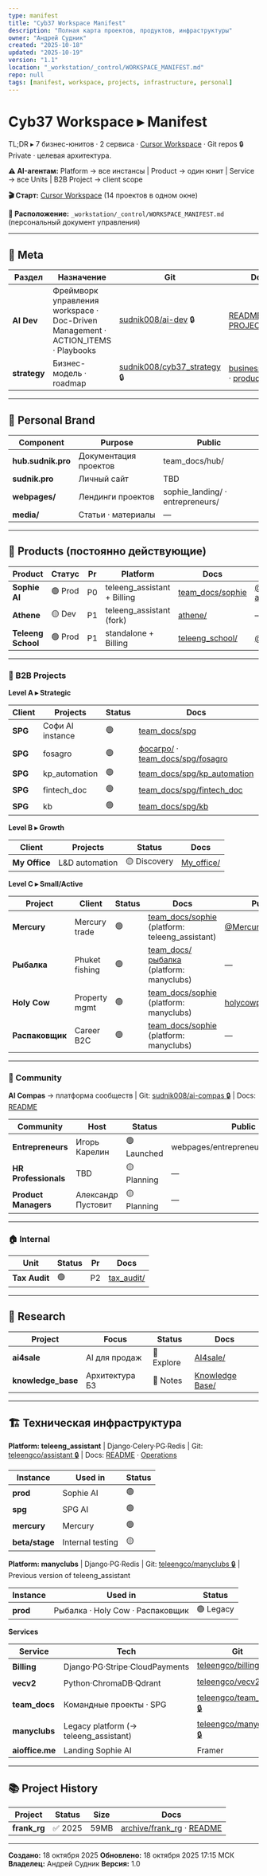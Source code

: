 ```yaml
---
type: manifest
title: "Cyb37 Workspace Manifest"
description: "Полная карта проектов, продуктов, инфраструктуры"
owner: "Андрей Судник"
created: "2025-10-18"
updated: "2025-10-19"
version: "1.1"
location: "_workstation/_control/WORKSPACE_MANIFEST.md"
repo: null
tags: [manifest, workspace, projects, infrastructure, personal]
---
```


# Cyb37 Workspace ▸ Manifest

TL;DR ▸ 7 бизнес-юнитов · 2 сервиса · [Cursor Workspace](../../cyb37_workspace.code-workspace) · Git repos 🔒 Private · целевая архитектура.

**⚠️ AI-агентам:** Platform → все инстансы | Product → один юнит | Service → все Units | B2B Project → client scope

**🎬 Старт:** [Cursor Workspace](../../cyb37_workspace.code-workspace) (14 проектов в одном окне)

**📍 Расположение:** `_workstation/_control/WORKSPACE_MANIFEST.md` (персональный документ управления)

---

## 🧠 Meta

| Раздел       | Назначение                                                                        | Git                                                                        | Docs                                                                                        |
| ------------ | --------------------------------------------------------------------------------- | -------------------------------------------------------------------------- | ------------------------------------------------------------------------------------------- |
| **AI Dev**   | Фреймворк управления workspace · Doc-Driven Management · ACTION_ITEMS · Playbooks | [sudnik008/ai-dev](https://github.com/sudnik008/ai-dev) 🔒                 | [README](../../AI%20Dev/README.md) · [PROJECT_INDEX](../../AI%20Dev/PROJECT_INDEX.md)       |
| **strategy** | Бизнес-модель · roadmap                                                           | [sudnik008/cyb37_strategy](https://github.com/sudnik008/cyb37_strategy) 🔒 | [business_model](../../strategy/business_model.md) · [products](../../strategy/products.md) |

---

## 🎯 Personal Brand

| Component          | Purpose               | Public                           |
| ------------------ | --------------------- | -------------------------------- |
| **hub.sudnik.pro** | Документация проектов | team_docs/hub/                   |
| **sudnik.pro**     | Личный сайт           | TBD                              |
| **webpages/**      | Лендинги проектов     | sophie_landing/ · entrepreneurs/ |
| **media/**         | Статьи · материалы    | —                                |

---

## 🚀 Products (постоянно действующие)

| Product            | Статус  | Pr  | Platform                    | Docs                                        | Public                                                                      |
| ------------------ | ------- | --- | --------------------------- | ------------------------------------------- | --------------------------------------------------------------------------- |
| **Sophie AI**      | 🟢 Prod | P0  | teleeng_assistant + Billing | [team_docs/sophie](../../team_docs/sophie/) | [@sofi_t_bot](https://t.me/sofi_t_bot) · [aioffice.me](https://aioffice.me) |
| **Athene**         | 🟡 Dev  | P1  | teleeng_assistant (fork)    | [athene/](../../athene/)                    | —                                                                           |
| **Teleeng School** | 🟢 Prod | P1  | standalone + Billing        | [teleeng_school/](../../teleeng_school/)    | [@teleeng_bot](https://t.me/teleeng_bot)                                    |

---

### 🏢 B2B Projects

**Level A ▸ Strategic**

| Client  | Projects         | Status | Docs                                                                                         | Public                                                                        |
| ------- | ---------------- | ------ | -------------------------------------------------------------------------------------------- | ----------------------------------------------------------------------------- |
| **SPG** | Софи AI instance | 🟢     | [team_docs/spg](../../team_docs/spg/)                                                        | [@SPGAIBot](https://t.me/SPGAIBot) · [ai.strategy.ru](https://ai.strategy.ru) |
| **SPG** | fosagro          | 🟢     | [фосагро/](../../фосагро/) · [team_docs/spg/fosagro](../../team_docs/spg/fosagro_ai_status/) | —                                                                             |
| **SPG** | kp_automation    | 🟢     | [team_docs/spg/kp_automation](../../team_docs/spg/kp_automation/)                            | [hub.sudnik.pro/kp](https://hub.sudnik.pro/kp_automation)                     |
| **SPG** | fintech_doc      | 🟢     | [team_docs/spg/fintech_doc](../../team_docs/spg/fintech_doc/)                                | [hub.sudnik.pro/fintech](https://hub.sudnik.pro/fintech_doc)                  |
| **SPG** | kb               | 🟢     | [team_docs/spg/kb](../../team_docs/spg/kb/)                                                  | [hub.sudnik.pro/kb](https://hub.sudnik.pro/kb)                                |

**Level B ▸ Growth**

| Client        | Projects       | Status       | Docs                           |
| ------------- | -------------- | ------------ | ------------------------------ |
| **My Office** | L&D automation | 🟡 Discovery | [My_office/](../../My_office/) |

**Level C ▸ Small/Active**

| Project         | Client         | Status | Docs                                                                      | Public                                               |
| --------------- | -------------- | ------ | ------------------------------------------------------------------------- | ---------------------------------------------------- |
| **Mercury**     | Mercury trade  | 🟢     | [team_docs/sophie](../../team_docs/sophie/) (platform: teleeng_assistant) | [@Mercury_trade_bot](https://t.me/Mercury_trade_bot) |
| **Рыбалка**     | Phuket fishing | 🟢     | [team_docs/рыбалка](../../team_docs/рыбалка/) (platform: manyclubs)       | —                                                    |
| **Holy Cow**    | Property mgmt  | 🟢     | [team_docs/sophie](../../team_docs/sophie/) (platform: manyclubs)         | [holycowphuket.com](https://holycowphuket.com)       |
| **Распаковщик** | Career B2C     | 🟢     | [team_docs/sophie](../../team_docs/sophie/) (platform: manyclubs)         | —                                                    |

---

### 🧭 Community

**AI Compas** → платформа сообществ | Git: [sudnik008/ai-compas 🔒](https://github.com/sudnik008/ai-compas) | Docs: [README](../../AI%20compas/README.md)

| Community            | Host               | Status      | Public                               |
| -------------------- | ------------------ | ----------- | ------------------------------------ |
| **Entrepreneurs**    | Игорь Карелин      | 🟢 Launched | webpages/entrepreneurs_igor_karelin/ |
| **HR Professionals** | TBD                | 🟡 Planning | —                                    |
| **Product Managers** | Александр Пустовит | 🟡 Planning | —                                    |

---

### 🏠 Internal

| Unit          | Status | Pr  | Docs                           |
| ------------- | ------ | --- | ------------------------------ |
| **Tax Audit** | 🟢     | P2  | [tax_audit/](../../tax_audit/) |

---

## 🔬 Research

| Project            | Focus          | Status     | Docs                                                |
| ------------------ | -------------- | ---------- | --------------------------------------------------- |
| **ai4sale**        | AI для продаж  | 🔵 Explore | [AI4sale/](../../AI4sale/)                          |
| **knowledge_base** | Архитектура БЗ | 🔵 Notes   | [Knowledge Base/](../../research/Knowledge%20Base/) |

---

## 🏗️ Техническая инфраструктура

**Platform: teleeng_assistant** | Django·Celery·PG·Redis | Git: [teleengco/assistant 🔒](https://github.com/teleengco/assistant) | Docs: [README](../../teleeng_assistant/readme.md) · [Operations](../../teleeng_assistant/docs/operations/)

| Instance       | Used in          | Status |
| -------------- | ---------------- | ------ |
| **prod**       | Sophie AI        | 🟢     |
| **spg**        | SPG AI           | 🟢     |
| **mercury**    | Mercury          | 🟢     |
| **beta/stage** | Internal testing | 🟡     |

**Platform: manyclubs** | Django·PG·Redis | Git: [teleengco/manyclubs 🔒](https://github.com/teleengco/manyclubs) | Previous version of teleeng_assistant

| Instance | Used in                          | Status    |
| -------- | -------------------------------- | --------- |
| **prod** | Рыбалка · Holy Cow · Распаковщик | 🟢 Legacy |

**Services**

| Service         | Tech                                  | Git                                                              | Docs                                   |
| --------------- | ------------------------------------- | ---------------------------------------------------------------- | -------------------------------------- |
| **Billing**     | Django·PG·Stripe·CloudPayments        | [teleengco/billing 🔒](https://github.com/teleengco/billing)     | [README](../../Billing/docs/README.md) |
| **vecv2**       | Python·ChromaDB·Qdrant                | [teleengco/vecv2 🔒](https://github.com/teleengco/vecv2)         | —                                      |
| **team_docs**   | Командные проекты · SPG               | [teleengco/team_docs 🔒](https://github.com/teleengco/team_docs) | [README](../../team_docs/README.md)    |
| **manyclubs**   | Legacy platform (→ teleeng_assistant) | [teleengco/manyclubs 🔒](https://github.com/teleengco/manyclubs) | —                                      |
| **aioffice.me** | Landing Sophie AI                     | Framer                                                           | [aioffice.me](https://aioffice.me)     |

---

## 📚 Project History

| Project      | Status  | Size | Docs                                                                            |
| ------------ | ------- | ---- | ------------------------------------------------------------------------------- |
| **frank_rg** | ✅ 2025 | 59MB | [archive/frank_rg](../../archive/frank_rg/) · [README](../../archive/README.md) |

---

**Создано:** 18 октября 2025
**Обновлено:** 18 октября 2025 17:15 МСК
**Владелец:** Андрей Судник
**Версия:** 1.0
